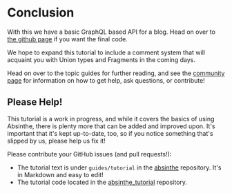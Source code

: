 # Conclusion

With this we have a basic GraphQL based API for a blog. Head on over
to [the github page](https://github.com/absinthe-graphql/absinthe_tutorial) if
you want the final code.

We hope to expand this tutorial to include a comment system that will
acquaint you with Union types and Fragments in the coming days.

Head on over to the topic guides for further reading, and see
the [community page](community.md) for information
on how to get help, ask questions, or contribute!

## Please Help!

This tutorial is a work in progress, and while it covers the basics of
using Absinthe, there is plenty more that can be added and improved
upon. It's important that it's kept up-to-date, too, so if you notice
something that's slipped by us, please help us fix it!

Please contribute your GitHub issues (and pull requests!):

- The tutorial text is under `guides/tutorial` in the [absinthe](https://github.com/absinthe-graphql/absinthe)
  repository. It's in Markdown and easy to edit!
- The tutorial code located in the [absinthe_tutorial](https://github.com/absinthe-graphql/absinthe_tutorial) repository.
